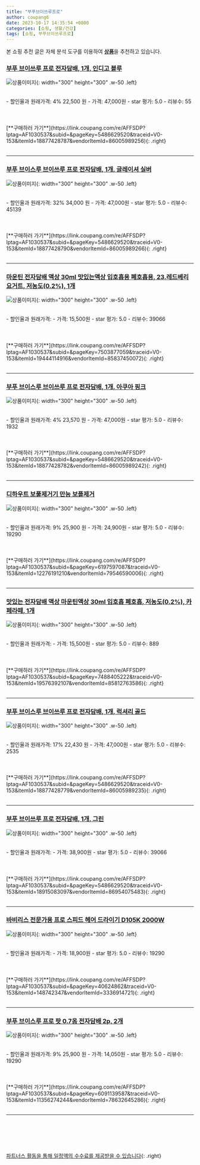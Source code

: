 ```yaml
---
title: "부푸브이쓰루프로"
author: coupang6
date: 2023-10-17 14:35:54 +0800
categories: [쇼핑, 생활/건강]
tags: [쇼핑, 부푸브이쓰루프로]
---
```


본 쇼핑 추천 글은 자체 분석 도구를 이용하여 [**상품**](https://link.coupang.com/a/bao1ui)을 추천하고 있습니다.

### [부푸 브이쓰루 프로 전자담배, 1개, 인디고 블루](https://link.coupang.com/re/AFFSDP?lptag=AF1030537&subid=&pageKey=5486629520&traceid=V0-153&itemId=18877428787&vendorItemId=86005989256)

![상품이미지](https://img1a.coupangcdn.com/image/coupang/list/adultProduct_plp.png){: width="300" height="300" .w-50 .left}


<br>
- 할인율과 원래가격: 4%  22,500   원
- 가격: 47,000원
- star 평가: 5.0
- 리뷰수: 55
<br>
<br>
<br>
<br>
[**구매하러 가기**](https://link.coupang.com/re/AFFSDP?lptag=AF1030537&subid=&pageKey=5486629520&traceid=V0-153&itemId=18877428787&vendorItemId=86005989256){: .right}
<br>
<br>

---

### [부푸 브이스루 브이쓰루 프로 전자담배, 1개, 글레이셔 실버](https://link.coupang.com/re/AFFSDP?lptag=AF1030537&subid=&pageKey=5486629520&traceid=V0-153&itemId=18877428790&vendorItemId=86005989266)

![상품이미지](https://img1a.coupangcdn.com/image/coupang/list/adultProduct_plp.png){: width="300" height="300" .w-50 .left}


<br>
- 할인율과 원래가격: 32%  34,000   원
- 가격: 47,000원
- star 평가: 5.0
- 리뷰수: 45139
<br>
<br>
<br>
<br>
[**구매하러 가기**](https://link.coupang.com/re/AFFSDP?lptag=AF1030537&subid=&pageKey=5486629520&traceid=V0-153&itemId=18877428790&vendorItemId=86005989266){: .right}
<br>
<br>

---

### [마운틴 전자담배 액상 30ml 맛있는액상 입호흡용 폐호흡용, 23.레드베리요거트, 저농도(0.2%), 1개](https://link.coupang.com/re/AFFSDP?lptag=AF1030537&subid=&pageKey=7503877059&traceid=V0-153&itemId=19444114916&vendorItemId=85837450072)

![상품이미지](https://img1a.coupangcdn.com/image/coupang/list/adultProduct_plp.png){: width="300" height="300" .w-50 .left}


<br>
- 할인율과 원래가격: 
- 가격: 15,500원
- star 평가: 5.0
- 리뷰수: 39066
<br>
<br>
<br>
<br>
[**구매하러 가기**](https://link.coupang.com/re/AFFSDP?lptag=AF1030537&subid=&pageKey=7503877059&traceid=V0-153&itemId=19444114916&vendorItemId=85837450072){: .right}
<br>
<br>

---

### [부푸 브이스루 브이쓰루 프로 전자담배, 1개, 아쿠아 핑크](https://link.coupang.com/re/AFFSDP?lptag=AF1030537&subid=&pageKey=5486629520&traceid=V0-153&itemId=18877428782&vendorItemId=86005989242)

![상품이미지](https://img1a.coupangcdn.com/image/coupang/list/adultProduct_plp.png){: width="300" height="300" .w-50 .left}


<br>
- 할인율과 원래가격: 4%  23,570   원
- 가격: 47,000원
- star 평가: 5.0
- 리뷰수: 1932
<br>
<br>
<br>
<br>
[**구매하러 가기**](https://link.coupang.com/re/AFFSDP?lptag=AF1030537&subid=&pageKey=5486629520&traceid=V0-153&itemId=18877428782&vendorItemId=86005989242){: .right}
<br>
<br>

---

### [디하우트 보풀제거기 만능 보플제거](https://link.coupang.com/re/AFFSDP?lptag=AF1030537&subid=&pageKey=6197597087&traceid=V0-153&itemId=12276191210&vendorItemId=79546590006)

![상품이미지](https://thumbnail6.coupangcdn.com/thumbnails/remote/230x230ex/image/vendor_inventory/3381/1594effee22c6bd1dcf5d42686da3575680bd93f44dd000d39a44ea92f3d.jpg){: width="300" height="300" .w-50 .left}


<br>
- 할인율과 원래가격: 9%  25,900   원
- 가격: 24,900원
- star 평가: 5.0
- 리뷰수: 19290
<br>
<br>
<br>
<br>
[**구매하러 가기**](https://link.coupang.com/re/AFFSDP?lptag=AF1030537&subid=&pageKey=6197597087&traceid=V0-153&itemId=12276191210&vendorItemId=79546590006){: .right}
<br>
<br>

---

### [맛있는 전자담배 액상 마운틴액상 30ml 입호흡 폐호흡, 저농도(0.2%), 카페라떼, 1개](https://link.coupang.com/re/AFFSDP?lptag=AF1030537&subid=&pageKey=7488405222&traceid=V0-153&itemId=19576392107&vendorItemId=85812763586)

![상품이미지](https://img1a.coupangcdn.com/image/coupang/list/adultProduct_plp.png){: width="300" height="300" .w-50 .left}


<br>
- 할인율과 원래가격: 
- 가격: 15,500원
- star 평가: 5.0
- 리뷰수: 889
<br>
<br>
<br>
<br>
[**구매하러 가기**](https://link.coupang.com/re/AFFSDP?lptag=AF1030537&subid=&pageKey=7488405222&traceid=V0-153&itemId=19576392107&vendorItemId=85812763586){: .right}
<br>
<br>

---

### [부푸 브이스루 브이쓰루 프로 전자담배, 1개, 럭셔리 골드](https://link.coupang.com/re/AFFSDP?lptag=AF1030537&subid=&pageKey=5486629520&traceid=V0-153&itemId=18877428779&vendorItemId=86005989235)

![상품이미지](https://img1a.coupangcdn.com/image/coupang/list/adultProduct_plp.png){: width="300" height="300" .w-50 .left}


<br>
- 할인율과 원래가격: 17%  22,430   원
- 가격: 47,000원
- star 평가: 5.0
- 리뷰수: 2535
<br>
<br>
<br>
<br>
[**구매하러 가기**](https://link.coupang.com/re/AFFSDP?lptag=AF1030537&subid=&pageKey=5486629520&traceid=V0-153&itemId=18877428779&vendorItemId=86005989235){: .right}
<br>
<br>

---

### [부푸 브이쓰루 프로 전자담배, 1개, 그린](https://link.coupang.com/re/AFFSDP?lptag=AF1030537&subid=&pageKey=5486629520&traceid=V0-153&itemId=18915083097&vendorItemId=86954075483)

![상품이미지](https://img1a.coupangcdn.com/image/coupang/list/adultProduct_plp.png){: width="300" height="300" .w-50 .left}


<br>
- 할인율과 원래가격: 
- 가격: 38,900원
- star 평가: 5.0
- 리뷰수: 39066
<br>
<br>
<br>
<br>
[**구매하러 가기**](https://link.coupang.com/re/AFFSDP?lptag=AF1030537&subid=&pageKey=5486629520&traceid=V0-153&itemId=18915083097&vendorItemId=86954075483){: .right}
<br>
<br>

---

### [바비리스 전문가용 프로 스피드 헤어 드라이기 D105K 2000W](https://link.coupang.com/re/AFFSDP?lptag=AF1030537&subid=&pageKey=40624862&traceid=V0-153&itemId=148742347&vendorItemId=3336914721)

![상품이미지](https://thumbnail7.coupangcdn.com/thumbnails/remote/230x230ex/image/retail/images/8048434721012792-02ce0dc3-2173-4e61-97f0-acd5020b9876.jpg){: width="300" height="300" .w-50 .left}


<br>
- 할인율과 원래가격: 
- 가격: 18,900원
- star 평가: 5.0
- 리뷰수: 19290
<br>
<br>
<br>
<br>
[**구매하러 가기**](https://link.coupang.com/re/AFFSDP?lptag=AF1030537&subid=&pageKey=40624862&traceid=V0-153&itemId=148742347&vendorItemId=3336914721){: .right}
<br>
<br>

---

### [부푸 브이스루 프로 팟 0.7옴 전자담배 2p, 2개](https://link.coupang.com/re/AFFSDP?lptag=AF1030537&subid=&pageKey=6091139587&traceid=V0-153&itemId=11356274244&vendorItemId=78632645286)

![상품이미지](https://img1a.coupangcdn.com/image/coupang/list/adultProduct_plp.png){: width="300" height="300" .w-50 .left}


<br>
- 할인율과 원래가격: 9%  25,900   원
- 가격: 14,050원
- star 평가: 5.0
- 리뷰수: 19290
<br>
<br>
<br>
<br>
[**구매하러 가기**](https://link.coupang.com/re/AFFSDP?lptag=AF1030537&subid=&pageKey=6091139587&traceid=V0-153&itemId=11356274244&vendorItemId=78632645286){: .right}
<br>
<br>

---
<br><br><br><br><br> [파트너스 활동을 통해 일정액의 수수료를 제공받을 수 있습니다](https://link.coupang.com/a/bao1ui){: .right}